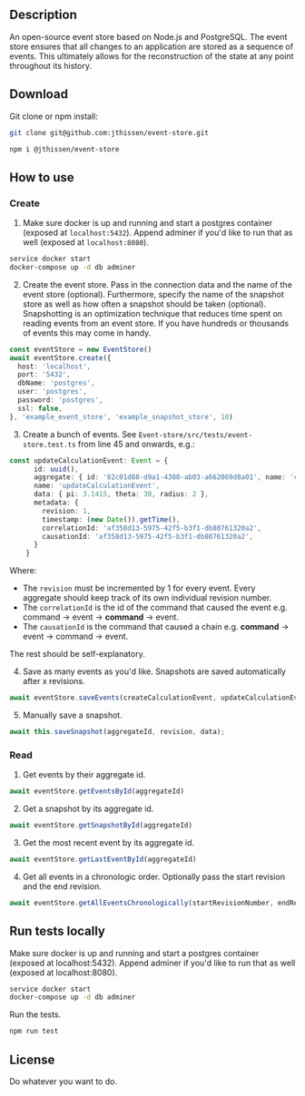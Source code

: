 ## Description
An open-source event store based on Node.js and PostgreSQL. The event store ensures that all changes to an application are stored as a sequence of events. This ultimately allows for the reconstruction of the state at any point throughout its history.

## Download
Git clone or npm install:
```bash
git clone git@github.com:jthissen/event-store.git
```
```bash
npm i @jthissen/event-store
```

## How to use
### Create

1. Make sure docker is up and running and start a postgres container (exposed at `localhost:5432`). Append adminer if you'd like to run that as well (exposed at `localhost:8080`).

```bash
service docker start
docker-compose up -d db adminer
```

2. Create the event store. Pass in the connection data and the name of the event store (optional). Furthermore, specify the name of the snapshot store as well as how often a snapshot should be taken (optional). Snapshotting is an optimization technique that reduces time spent on reading events from an event store. If you have hundreds or thousands of events this may come in handy.
```typescript
const eventStore = new EventStore()
await eventStore.create({
  host: 'localhost',
  port: '5432',
  dbName: 'postgres',
  user: 'postgres',
  password: 'postgres',
  ssl: false,
}, 'example_event_store', 'example_snapshot_store', 10)
```

3. Create a bunch of events. See `Event-store/src/tests/event-store.test.ts` from line 45 and onwards, e.g.:
```typescript
const updateCalculationEvent: Event = {
      id: uuid(),
      aggregate: { id: '82c01d88-d9a1-4380-ab03-a662069d8a01', name: 'calculation' },
      name: 'updateCalculationEvent',
      data: { pi: 3.1415, theta: 30, radius: 2 },
      metadata: {
        revision: 1,
        timestamp: (new Date()).getTime(),
        correlationId: 'af358d13-5975-42f5-b3f1-db80761320a2',
        causationId: 'af358d13-5975-42f5-b3f1-db80761320a2',
      }
    }
```

Where:
  - The `revision` must be incremented by 1 for every event. Every aggregate should keep track of its own individual revision number.
  - The `correlationId` is the id of the command that caused the event e.g. command -> event -> **command** -> event.
  - The `causationId` is the command that caused a chain e.g. **command** -> event -> command -> event. 

The rest should be self-explanatory.

4. Save as many events as you'd like. Snapshots are saved automatically after x revisions.
```typescript
await eventStore.saveEvents(createCalculationEvent, updateCalculationEvent, updateCalculationAgainEvent)
```

5. Manually save a snapshot.
```typescript
await this.saveSnapshot(aggregateId, revision, data);
```

### Read

1. Get events by their aggregate id.
```typescript
await eventStore.getEventsById(aggregateId)
```

2. Get a snapshot by its aggregate id.
```typescript
await eventStore.getSnapshotById(aggregateId)
```

3. Get the most recent event by its aggregate id.
```typescript
await eventStore.getLastEventById(aggregateId)
```

4. Get all events in a chronologic order. Optionally pass the start revision and the end revision.
```typescript
await eventStore.getAllEventsChronologically(startRevisionNumber, endRevisionNumber)
```

## Run tests locally
Make sure docker is up and running and start a postgres container (exposed at localhost:5432). Append adminer if you'd like to run that as well (exposed at localhost:8080).
```bash
service docker start
docker-compose up -d db adminer
```

Run the tests.
```bash
npm run test
```

## License
Do whatever you want to do.
